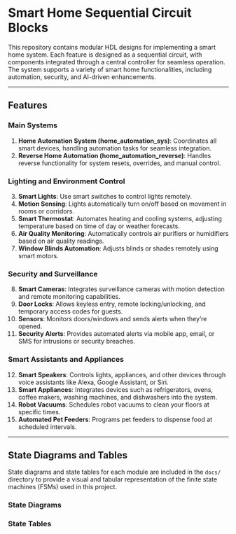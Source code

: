 # Smart Home Sequential Circuit Blocks

This repository contains modular HDL designs for implementing a smart home system. Each feature is designed as a sequential circuit, with components integrated through a central controller for seamless operation. The system supports a variety of smart home functionalities, including automation, security, and AI-driven enhancements.

---

## Features

### Main Systems
1. **Home Automation System (home_automation_sys)**: Coordinates all smart devices, handling automation tasks for seamless integration.
2. **Reverse Home Automation (home_automation_reverse)**: Handles reverse functionality for system resets, overrides, and manual control.

### Lighting and Environment Control
3. **Smart Lights**: Use smart switches to control lights remotely.
4. **Motion Sensing**: Lights automatically turn on/off based on movement in rooms or corridors.
5. **Smart Thermostat**: Automates heating and cooling systems, adjusting temperature based on time of day or weather forecasts.
6. **Air Quality Monitoring**: Automatically controls air purifiers or humidifiers based on air quality readings.
7. **Window Blinds Automation**: Adjusts blinds or shades remotely using smart motors.

### Security and Surveillance
8. **Smart Cameras**: Integrates surveillance cameras with motion detection and remote monitoring capabilities.
9. **Door Locks**: Allows keyless entry, remote locking/unlocking, and temporary access codes for guests.
10. **Sensors**: Monitors doors/windows and sends alerts when they’re opened.
11. **Security Alerts**: Provides automated alerts via mobile app, email, or SMS for intrusions or security breaches.

### Smart Assistants and Appliances
12. **Smart Speakers**: Controls lights, appliances, and other devices through voice assistants like Alexa, Google Assistant, or Siri.
13. **Smart Appliances**: Integrates devices such as refrigerators, ovens, coffee makers, washing machines, and dishwashers into the system.
14. **Robot Vacuums**: Schedules robot vacuums to clean your floors at specific times.
15. **Automated Pet Feeders**: Programs pet feeders to dispense food at scheduled intervals.

---

## State Diagrams and Tables

State diagrams and state tables for each module are included in the `docs/` directory to provide a visual and tabular representation of the finite state machines (FSMs) used in this project.

### **State Diagrams**

### **State Tables**
